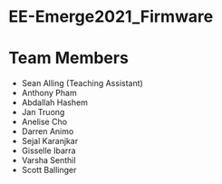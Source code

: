 # EE-Emerge2021_Firmware

# Team Members
* Sean Alling (Teaching Assistant)
* Anthony Pham
* Abdallah Hashem
* Jan Truong
* Anelise Cho
* Darren Animo
* Sejal Karanjkar
* Gisselle Ibarra
* Varsha Senthil
* Scott Ballinger
